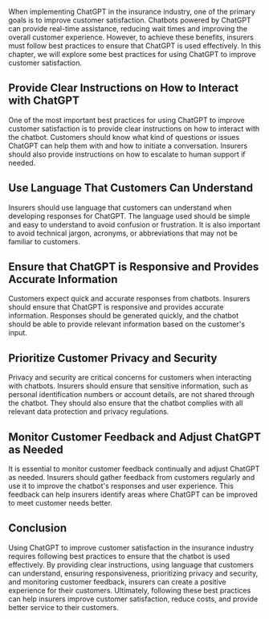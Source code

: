 
When implementing ChatGPT in the insurance industry, one of the primary goals is to improve customer satisfaction. Chatbots powered by ChatGPT can provide real-time assistance, reducing wait times and improving the overall customer experience. However, to achieve these benefits, insurers must follow best practices to ensure that ChatGPT is used effectively. In this chapter, we will explore some best practices for using ChatGPT to improve customer satisfaction.

Provide Clear Instructions on How to Interact with ChatGPT
----------------------------------------------------------

One of the most important best practices for using ChatGPT to improve customer satisfaction is to provide clear instructions on how to interact with the chatbot. Customers should know what kind of questions or issues ChatGPT can help them with and how to initiate a conversation. Insurers should also provide instructions on how to escalate to human support if needed.

Use Language That Customers Can Understand
------------------------------------------

Insurers should use language that customers can understand when developing responses for ChatGPT. The language used should be simple and easy to understand to avoid confusion or frustration. It is also important to avoid technical jargon, acronyms, or abbreviations that may not be familiar to customers.

Ensure that ChatGPT is Responsive and Provides Accurate Information
-------------------------------------------------------------------

Customers expect quick and accurate responses from chatbots. Insurers should ensure that ChatGPT is responsive and provides accurate information. Responses should be generated quickly, and the chatbot should be able to provide relevant information based on the customer's input.

Prioritize Customer Privacy and Security
----------------------------------------

Privacy and security are critical concerns for customers when interacting with chatbots. Insurers should ensure that sensitive information, such as personal identification numbers or account details, are not shared through the chatbot. They should also ensure that the chatbot complies with all relevant data protection and privacy regulations.

Monitor Customer Feedback and Adjust ChatGPT as Needed
------------------------------------------------------

It is essential to monitor customer feedback continually and adjust ChatGPT as needed. Insurers should gather feedback from customers regularly and use it to improve the chatbot's responses and user experience. This feedback can help insurers identify areas where ChatGPT can be improved to meet customer needs better.

Conclusion
----------

Using ChatGPT to improve customer satisfaction in the insurance industry requires following best practices to ensure that the chatbot is used effectively. By providing clear instructions, using language that customers can understand, ensuring responsiveness, prioritizing privacy and security, and monitoring customer feedback, insurers can create a positive experience for their customers. Ultimately, following these best practices can help insurers improve customer satisfaction, reduce costs, and provide better service to their customers.
